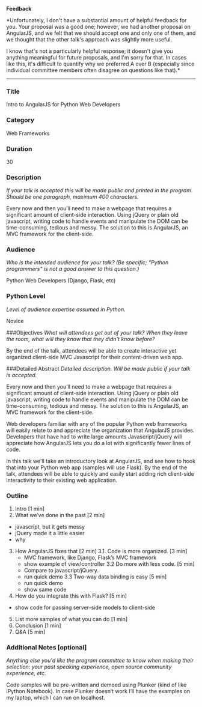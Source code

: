 **Feedback**

*Unfortunately, I don't have a substantial amount of helpful feedback for you. Your proposal was a good one; however, we had another proposal on AngularJS, and we felt that we should accept one and only one of them, and we thought that the other talk's approach was slightly more useful.

I know that's not a particularly helpful response; it doesn't give you anything meaningful for future proposals, and I'm sorry for that. In cases like this, it's difficult to quantify why we preferred A over B (especially since individual committee members often disagree on questions like that).*

----

### Title
Intro to AngularJS for Python Web Developers

### Category
Web Frameworks

### Duration
30

### Description
*If your talk is accepted this will be made public and printed in the program. Should be one paragraph, maximum 400 characters.*

Every now and then you’ll need to make a webpage that requires a significant amount of client-side interaction. Using jQuery or plain old javascript, writing code to handle events and manipulate the DOM can be time-consuming, tedious and messy. The solution to this is AngularJS, an MVC framework for the client-side. 

### Audience
*Who is the intended audience for your talk? (Be specific; "Python programmers" is not a good answer to this question.)*

Python Web Developers (Django, Flask, etc)

### Python Level
*Level of audience expertise assumed in Python.*

Novice

###Objectives
*What will attendees get out of your talk? When they leave the room, what will they know that they didn't know before?*

By the end of the talk, attendees will be able to create interactive yet organized client-side MVC Javascript for their content-driven web app.

###Detailed Abstract
*Detailed description. Will be made public if your talk is accepted.*

Every now and then you’ll need to make a webpage that requires a significant amount of client-side interaction. Using jQuery or plain old javascript, writing code to handle events and manipulate the DOM can be time-consuming, tedious and messy. The solution to this is AngularJS, an MVC framework for the client-side. 

Web developers familiar with any of the popular Python web frameworks will easily relate to and appreciate the organization that AngularJS provides. Developers that have had to write large amounts Javascript/jQuery will appreciate how AngularJS lets you do a lot with significantly fewer lines of code.

In this talk we'll take an introductory look at AngularJS, and see how to hook that into your Python web app (samples will use Flask). By the end of the talk, attendees will be able to quickly and easily start adding rich client-side interactivity to their existing web application.

### Outline

1. Intro [1 min]
2. What we’ve done in the past [2 min]
  - javascript, but it gets messy
  - jQuery made it a little easier
  - why
3. How AngularJS fixes that [2 min]
  3.1. Code is more organized. [3 min]
    - MVC framework, like Django, Flask’s MVC framework
    - show example of view/controller
  3.2 Do more with less code. [5 min]
    - Compare to javascript/jQuery.
    - run quick demo
  3.3 Two-way data binding is easy [5 min]
    - run quick demo
    - show same code
4. How do you integrate this with Flask? [5 min]
  - show code for passing server-side models to client-side
5. List more samples of what you can do [1 min]
6. Conclusion [1 min]
7. Q&A [5 min]

### Additional Notes [optional]
*Anything else you'd like the program committee to know when making their selection: your past speaking experience, open source community experience, etc.*

Code samples will be pre-written and demoed using Plunker (kind of like iPython Notebook). In case Plunker doesn’t work I’ll have the examples on my laptop, which I can run on localhost.

